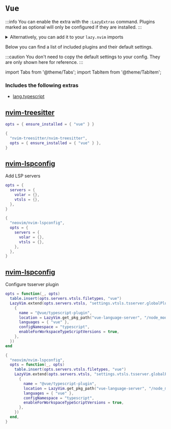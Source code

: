 # `Vue`

<!-- plugins:start -->

:::info
You can enable the extra with the `:LazyExtras` command.
Plugins marked as optional will only be configured if they are installed.
:::

<details>
<summary>Alternatively, you can add it to your <code>lazy.nvim</code> imports</summary>

```lua title="lua/config/lazy.lua" {4}
require("lazy").setup({
  spec = {
    { "LazyVim/LazyVim", import = "lazyvim.plugins" },
    { import = "lazyvim.plugins.extras.lang.vue" },
    { import = "plugins" },
  },
})
```

</details>

Below you can find a list of included plugins and their default settings.

:::caution
You don't need to copy the default settings to your config.
They are only shown here for reference.
:::

import Tabs from '@theme/Tabs';
import TabItem from '@theme/TabItem';

### Includes the following extras

- [lang.typescript](/extras/lang/typescript)

## [nvim-treesitter](https://github.com/nvim-treesitter/nvim-treesitter)

<Tabs>

<TabItem value="opts" label="Options">

```lua
opts = { ensure_installed = { "vue" } }
```

</TabItem>


<TabItem value="code" label="Full Spec">

```lua
{
  "nvim-treesitter/nvim-treesitter",
  opts = { ensure_installed = { "vue" } },
}
```

</TabItem>

</Tabs>

## [nvim-lspconfig](https://github.com/neovim/nvim-lspconfig)

 Add LSP servers


<Tabs>

<TabItem value="opts" label="Options">

```lua
opts = {
  servers = {
    volar = {},
    vtsls = {},
  },
}
```

</TabItem>


<TabItem value="code" label="Full Spec">

```lua
{
  "neovim/nvim-lspconfig",
  opts = {
    servers = {
      volar = {},
      vtsls = {},
    },
  },
}
```

</TabItem>

</Tabs>

## [nvim-lspconfig](https://github.com/neovim/nvim-lspconfig)

 Configure tsserver plugin


<Tabs>

<TabItem value="opts" label="Options">

```lua
opts = function(_, opts)
  table.insert(opts.servers.vtsls.filetypes, "vue")
  LazyVim.extend(opts.servers.vtsls, "settings.vtsls.tsserver.globalPlugins", {
    {
      name = "@vue/typescript-plugin",
      location = LazyVim.get_pkg_path("vue-language-server", "/node_modules/@vue/language-server"),
      languages = { "vue" },
      configNamespace = "typescript",
      enableForWorkspaceTypeScriptVersions = true,
    },
  })
end
```

</TabItem>


<TabItem value="code" label="Full Spec">

```lua
{
  "neovim/nvim-lspconfig",
  opts = function(_, opts)
    table.insert(opts.servers.vtsls.filetypes, "vue")
    LazyVim.extend(opts.servers.vtsls, "settings.vtsls.tsserver.globalPlugins", {
      {
        name = "@vue/typescript-plugin",
        location = LazyVim.get_pkg_path("vue-language-server", "/node_modules/@vue/language-server"),
        languages = { "vue" },
        configNamespace = "typescript",
        enableForWorkspaceTypeScriptVersions = true,
      },
    })
  end,
}
```

</TabItem>

</Tabs>

<!-- plugins:end -->
